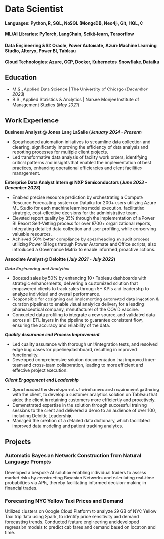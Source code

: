 # Data Scientist

#### Languages: Python, R, SQL, NoSQL (MongoDB, Neo4j), Git, HQL, C
#### ML/AI Libraries: PyTorch, LangChain, Scikit-learn, Tensorflow
#### Data Engineering & BI: Oracle, Power Automate, Azure Machine Learning Studio, Alteryx, Power BI, Tableau
#### Cloud Technologies: Azure, GCP, Docker, Kubernetes, Snowflake, Dataiku

## Education						       		
- M.S., Applied Data Science	| The University of Chicago (_December 2023_)	 			        		
- B.S., Applied Statistics & Analytics | Narsee Monjee Institute of Management Studies (_May 2021_)

## Work Experience
**Business Analyst @ Jones Lang LaSalle (_January 2024 - Present_)**
- Spearheaded automation initiatives to streamline data collection and cleaning, significantly improving the efficiency of data analysis and reporting processes for multiple client projects.
- Led transformative data analysis of facility work orders, identifying critical patterns and insights that enabled the implementation of best practices, enhancing operational efficiencies and client facilities management.

**Enterprise Data Analyst Intern @ NXP Semiconductors (_June 2023 - December 2023_)**
- Enabled precise resource prediction by orchestrating a Compute Resource Forecasting system on Dataiku for 200+ users utilizing Azure ML Studio for each machine learning model execution, facilitating strategic, cost-effective decisions for the administrative team.
- Elevated report quality by 35% through the implementation of a Power BI Report Self-Vetting process for over 8700+ organizational reports, integrating detailed data collection and user profiling, while conserving valuable resources.
- Achieved 50% better compliance by spearheading an audit process utilizing Power BI logs through Power Automate and Office scripts; also introduced a Governance Matrix to enable informed, proactive actions.

**Associate Analyst @ Deloitte (_July 2021 - July 2022_)**

*Data Engineering and Analytics*
- Boosted sales by 50% by enhancing 10+ Tableau dashboards with strategic enhancements, delivering a customized solution that empowered clients to track sales through 5+ KPIs and leadership to analyze individual and overall performance. 
- Responsible for designing and implementing automated data ingestion & curation pipelines to enable visual analytics delivery for a leading pharmaceutical company, manufacturer of the COVID vaccine.
- Conducted data profiling to integrate a new source, and validated data across all ETL layers in the pipeline to guarantee consistent flow, ensuring the accuracy and reliability of the data.

***Quality Assurance and Process Improvement***
- Led quality assurance with thorough unit/integration tests, and resolved edge bug cases for pipeline/dashboard, resulting in improved functionality.
- Developed comprehensive solution documentation that improved inter-team and cross-team collaboration, leading to more efficient and effective project execution.

***Client Engagement and Leadership***
- Spearheaded the development of wireframes and requirement gathering with the client, to develop a customer analytics solution on Tableau that aided the client in retaining customers more efficiently and proactively.
- Demonstrated expertise in the solution through successful training sessions to the client and delivered a demo to an audience of over 100, including Deloitte Leadership.
- Managed the creation of a detailed data dictionary, which facilitated improved data modeling and patient tracking analytics.


## Projects
### Automatic Bayesian Network Construction from Natural Language Prompts
Developed a bespoke AI solution enabling individual traders to assess market risks by constructing Bayesian Networks and calculating real-time probabilities via APIs, thereby facilitating informed decision-making in financial trades. 

### Forecasting NYC Yellow Taxi Prices and Demand
Utilized clusters on Google Cloud Platform to analyze 29 GB of NYC Yellow Taxi trip data using Spark, to identify price sensitivity and demand forecasting trends. Conducted feature engineering and developed regression models to predict cab fares and demand based on location and time.
